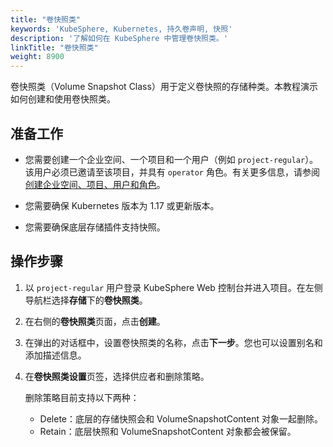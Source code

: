 ```yaml
---
title: "卷快照类"
keywords: 'KubeSphere, Kubernetes, 持久卷声明, 快照'
description: '了解如何在 KubeSphere 中管理卷快照类。'
linkTitle: "卷快照类"
weight: 8900
---
```


卷快照类（Volume Snapshot Class）用于定义卷快照的存储种类。本教程演示如何创建和使用卷快照类。

## 准备工作

- 您需要创建一个企业空间、一个项目和一个用户（例如 `project-regular`）。该用户必须已邀请至该项目，并具有 `operator` 角色。有关更多信息，请参阅[创建企业空间、项目、用户和角色](../../quick-start/create-workspace-and-project/)。

- 您需要确保 Kubernetes 版本为 1.17 或更新版本。

- 您需要确保底层存储插件支持快照。

## 操作步骤

1. 以 `project-regular` 用户登录 KubeSphere Web 控制台并进入项目。在左侧导航栏选择**存储**下的**卷快照类**。

2. 在右侧的**卷快照类**页面，点击**创建**。

3. 在弹出的对话框中，设置卷快照类的名称，点击**下一步**。您也可以设置别名和添加描述信息。


4. 在**卷快照类设置**页签，选择供应者和删除策略。

   删除策略目前支持以下两种：

   -  Delete：底层的存储快照会和 VolumeSnapshotContent 对象一起删除。
   -  Retain：底层快照和 VolumeSnapshotContent 对象都会被保留。

